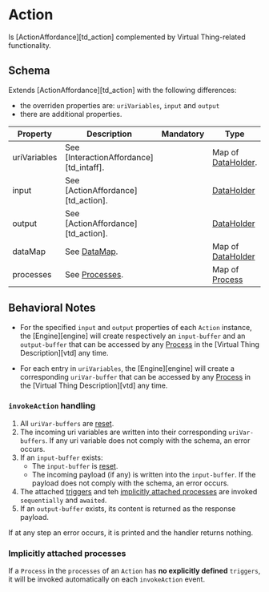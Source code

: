 # Action
Is [ActionAffordance][td_action] complemented by Virtual Thing-related functionality.

## Schema
Extends [ActionAffordance][td_action] with the following differences:
- the overriden properties are: `uriVariables`, `input` and `output`
- there are additional properties.

| Property | Description | Mandatory | Type | Default |
|----------|-------------|:---------:|------|:-------:|
|uriVariables|See [InteractionAffordance][td_intaff].||Map of [DataHolder](#dataholder).||
|input|See [ActionAffordance][td_action].||[DataHolder](#dataholder)||
|output|See [ActionAffordance][td_action].||[DataHolder](#dataholder)||
| dataMap | See [DataMap](#datamap). | | Map of [DataHolder](#dataholder) | |
| processes | See [Processes](#processes). | | Map of [Process](#process) | |

## Behavioral Notes
- For the specified `input` and `output` properties of each `Action` instance, the [Engine][engine] will create respectively an `input-buffer` and an `output-buffer` that can be accessed by any [Process](#process) in the [Virtual Thing Description][vtd] any time.

- For each entry in `uriVariables`, the [Engine][engine] will create a  corresponding `uriVar-buffer` that can be accessed by any [Process](#process) in the [Virtual Thing Description][vtd] any time.

### `invokeAction` handling
1. All `uriVar-buffers` are [reset](#Initialize/reset-value-and-access-rights).
2. The incoming uri variables are written into their corresponding `uriVar-buffers`. If any uri variable does not comply with the schema, an error occurs.
3. If an `input-buffer` exists:
    - The `input-buffer` is [reset](#Initialize/reset-value-and-access-rights).
    - The incoming payload (if any) is written into the `input-buffer`. If the payload does not comply with the schema, an error occurs.
4. The attached [triggers](#trigger) and teh [implicitly attached processes](#implicitly-attached-processes) are invoked `sequentially` and `awaited`.
5. If an `output-buffer` exists, its content is returned as the response payload.

If at any step an error occurs, it is printed and the handler returns nothing.

### Implicitly attached processes
If a `Process` in the `processes` of an `Action` has **no explicitly defined** `triggers`, it will be invoked automatically on each `invokeAction` event.